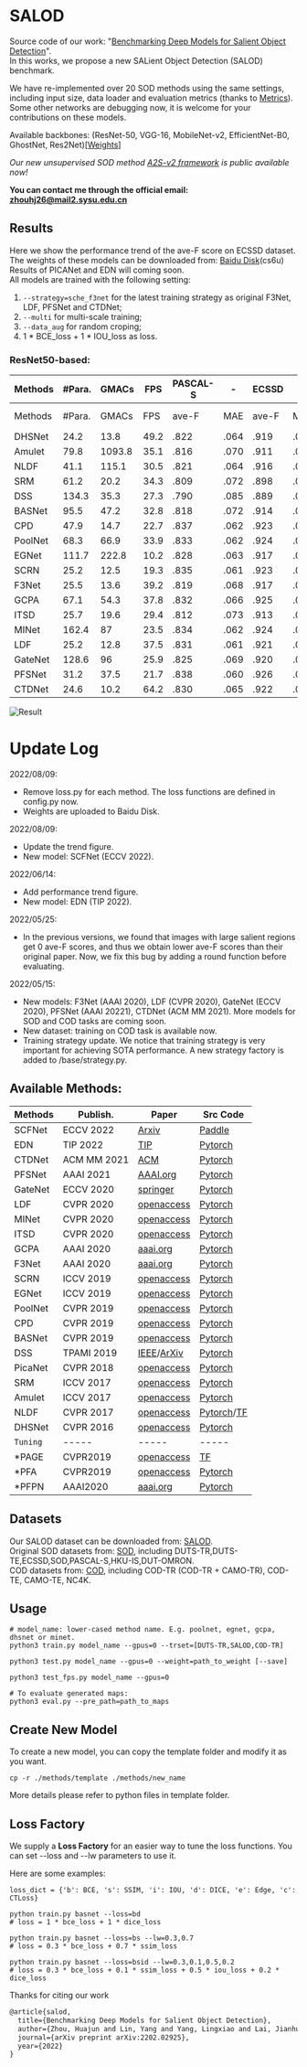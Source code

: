 # SALOD

Source code of our work: "[Benchmarking Deep Models for Salient Object Detection](https://arxiv.org/abs/2202.02925)".   
In this works, we propose a new SALient Object Detection (SALOD) benchmark.

We have re-implemented over 20 SOD methods using the same settings, including input size, data loader and evaluation metrics (thanks to [Metrics](https://github.com/lartpang/Py-SOD-VOS-EvalToolkit)). Some other networks are debugging now, it is welcome for your contributions on these models.

Available backbones: (ResNet-50, VGG-16, MobileNet-v2, EfficientNet-B0, GhostNet, Res2Net)[[Weights]](https://drive.google.com/drive/folders/1Rxo2e38Tj_xUtLhCa_04S1YnYtWaEYgs?usp=sharing)  

*Our new unsupervised SOD method [A2S-v2 framework](https://github.com/moothes/A2S-v2) is public available now!*

**You can contact me through the official email: zhouhj26@mail2.sysu.edu.cn**  

## Results
Here we show the performance trend of the ave-F score on ECSSD dataset.   
The weights of these models can be downloaded from: [Baidu Disk](https://pan.baidu.com/s/1ByHuao32_2fUSXV7nNNMIA)(cs6u)  
Results of PICANet and EDN will coming soon.   
All models are trained with the following setting:  
1. ```--strategy=sche_f3net``` for the latest training strategy as original F3Net, LDF, PFSNet and CTDNet;
2. ```--multi``` for multi-scale training;
3. ```--data_aug``` for random croping;  
4. 1 * BCE_loss + 1 * IOU_loss as loss.

### ResNet50-based:
Methods | #Para. | GMACs  | FPS  | PASCAL-S |   -  | ECSSD  |  -   | HKU-IS |  -   | DUTS-TE |  -   | DUT-OMRON |    -   
 ----   | ---    | -----  | ---- | ----- | ----- | ---- | ---- | ---- | ----- | ---- | -----| ---- | -----            
Methods | #Para. | GMACs  | FPS  | ave-F | MAE   | ave-F| MAE  | ave-F| MAE   | ave-F| MAE  | ave-F| MAE   
DHSNet  | 24.2   | 13.8   | 49.2 | .822  | .064  | .919 | .036 | .902 | .031  | .826 | .039 | .756 | .056      
Amulet  | 79.8   | 1093.8 | 35.1 | .816  | .070  | .911 | .041 | .895 | .034  | .813 | .042 | .741 | .058 
NLDF    | 41.1   | 115.1  | 30.5 | .821  | .064  | .916 | .036 | .898 | .032  | .819 | .040 | .745 | .060 
SRM     | 61.2   | 20.2   | 34.3 | .809  | .072  | .898 | .045 | .877 | .040  | .794 | .047 | .731 | .062  
DSS     | 134.3  | 35.3   | 27.3 | .790  | .085  | .889 | .050 | .877 | .041  | .766 | .054 | .729 | .064 
BASNet  | 95.5   | 47.2   | 32.8 | .818  | .072  | .914 | .037 | .908 | .031  | .832 | .043 | .774 | .058  
CPD     | 47.9   | 14.7   | 22.7 | .837  | .062  | .923 | .035 | .909 | .031  | .841 | .037 | .776 | .053  
PoolNet | 68.3   | 66.9   | 33.9 | .833  | .062  | .924 | .033 | .906 | .030  | .836 | .037 | .765 | .057 
EGNet   | 111.7  | 222.8  | 10.2 | .828  | .063  | .917 | .036 | .902 | .031  | .836 | .039 | .762 | .059  
SCRN    | 25.2   | 12.5   | 19.3 | .835  | .061  | .923 | .034 | .907 | .031  | .842 | .037 | .771 | .057  
F3Net   | 25.5   | 13.6   | 39.2 | .819  | .068  | .917 | .038 | .903 | .032  | .821 | .042 | .757 | .058  
GCPA    | 67.1   | 54.3   | 37.8 | .832  | .066  | .925 | .033 | .910 | .030  | .841 | .040 | .773 | .059  
ITSD    | 25.7   | 19.6   | 29.4 | .812  | .073  | .913 | .039 | .902 | .033  | .820 | .048 | .765 | .065  
MINet   | 162.4  | 87     | 23.5 | .834  | .062  | .924 | .035 | .909 | .029  | .843 | .037 | .769 | .054  
LDF     | 25.2   | 12.8   | 37.5 | .831  | .061  | .921 | .035 | .903 | .030  | .835 | .038 | .763 | .056  
GateNet | 128.6  | 96     | 25.9 | .825  | .069  | .920 | .036 | .908 | .031  | .834 | .040 | .770 | .057  
PFSNet  | 31.2   | 37.5   | 21.7 | .838  | .060  | .926 | .033 | .910 | .029  | .845 | .036 | .770 | .055  
CTDNet  | 24.6   | 10.2   | 64.2 | .830  | .065  | .922 | .035 | .905 | .030  | .833 | .039 | .773 | .054  

![Result](https://github.com/moothes/SALOD/blob/master/trend.png)


# Update Log
2022/08/09:  
* Remove loss.py for each method. The loss functions are defined in config.py now.  
* Weights are uploaded to Baidu Disk.

2022/08/09:  
* Update the trend figure.  
* New model: SCFNet (ECCV 2022).

2022/06/14: 
* Add performance trend figure.  
* New model: EDN (TIP 2022).

2022/05/25:    
* In the previous versions, we found that images with large salient regions get 0 ave-F scores, and thus we obtain lower ave-F scores than their original paper. Now, we fix this bug by adding a round function before evaluating.

2022/05/15: 
* New models: F3Net (AAAI 2020), LDF (CVPR 2020), GateNet (ECCV 2020), PFSNet (AAAI 20221), CTDNet (ACM MM 2021). More models for SOD and COD tasks are coming soon. 
* New dataset: training on COD task is available now.
* Training strategy update. We notice that training strategy is very important for achieving SOTA performance. A new strategy factory is added to /base/strategy.py.


## Available Methods:

 Methods | Publish. | Paper | Src Code
 ----    | -----    | ----- | ------ 
 SCFNet | ECCV 2022 | [Arxiv](https://arxiv.org/abs/2208.02178)|  [Paddle](https://github.com/zhangjinCV/KD-SCFNet)
 EDN  | TIP 2022 | [TIP](https://ieeexplore.ieee.org/abstract/document/9756227/)|  [Pytorch](https://github.com/yuhuan-wu/EDN)
 CTDNet  | ACM MM 2021 | [ACM](https://dl.acm.org/doi/abs/10.1145/3474085.3475494?casa_token=eKn8q7l2hJEAAAAA%3A4YGBXBpC6cCcFdpekxbaZncgBEru_mi69kNixfZSPeFRhD2gkeKpXIZyuiIW1bH80IuNV9ANmBw)|  [Pytorch](https://github.com/zhaozhirui/CTDNet)
 PFSNet  | AAAI 2021 | [AAAI.org](https://ojs.aaai.org/index.php/AAAI/article/view/16331)|  [Pytorch](https://github.com/iCVTEAM/PFSNet)
 GateNet | ECCV 2020 | [springer](https://link.springer.com/chapter/10.1007/978-3-030-58536-5_3)|  [Pytorch](https://github.com/Xiaoqi-Zhao-DLUT/GateNet-RGB-Saliency)
 LDF     | CVPR 2020 | [openaccess](https://openaccess.thecvf.com/content_CVPR_2020/html/Wei_Label_Decoupling_Framework_for_Salient_Object_Detection_CVPR_2020_paper.html)|  [Pytorch](https://github.com/weijun88/LDF)
 MINet   | CVPR 2020 | [openaccess](https://openaccess.thecvf.com/content_CVPR_2020/papers/Pang_Multi-Scale_Interactive_Network_for_Salient_Object_Detection_CVPR_2020_paper.pdf) | [Pytorch](https://github.com/lartpang/MINet)  
 ITSD    | CVPR 2020 | [openaccess](https://openaccess.thecvf.com/content_CVPR_2020/papers/Zhou_Interactive_Two-Stream_Decoder_for_Accurate_and_Fast_Saliency_Detection_CVPR_2020_paper.pdf) | [Pytorch](https://github.com/moothes/ITSD-pytorch)  
 GCPA    | AAAI 2020 | [aaai.org](https://aaai.org/ojs/index.php/AAAI/article/view/6633) | [Pytorch](https://github.com/JosephChenHub/GCPANet)  
 F3Net   | AAAI 2020 | [aaai.org](https://aaai.org/ojs/index.php/AAAI/article/view/6916) | [Pytorch](https://github.com/weijun88/F3Net)  
 SCRN    | ICCV 2019 | [openaccess](https://openaccess.thecvf.com/content_ICCV_2019/papers/Wu_Stacked_Cross_Refinement_Network_for_Edge-Aware_Salient_Object_Detection_ICCV_2019_paper.pdf) | [Pytorch](https://github.com/wuzhe71/SCRN)  
 EGNet   | ICCV 2019 | [openaccess](https://openaccess.thecvf.com/content_ICCV_2019/papers/Zhao_EGNet_Edge_Guidance_Network_for_Salient_Object_Detection_ICCV_2019_paper.pdf) | [Pytorch](https://github.com/JXingZhao/EGNet)  
 PoolNet | CVPR 2019 | [openaccess](https://openaccess.thecvf.com/content_CVPR_2019/papers/Liu_A_Simple_Pooling-Based_Design_for_Real-Time_Salient_Object_Detection_CVPR_2019_paper.pdf) | [Pytorch](https://github.com/backseason/PoolNet)  
 CPD     | CVPR 2019 | [openaccess](https://openaccess.thecvf.com/content_CVPR_2019/papers/Wu_Cascaded_Partial_Decoder_for_Fast_and_Accurate_Salient_Object_Detection_CVPR_2019_paper.pdf) | [Pytorch](https://github.com/wuzhe71/CPD)  
 BASNet  | CVPR 2019 | [openaccess](https://openaccess.thecvf.com/content_CVPR_2019/papers/Qin_BASNet_Boundary-Aware_Salient_Object_Detection_CVPR_2019_paper.pdf) | [Pytorch](https://github.com/NathanUA/BASNet)  
 DSS     | TPAMI 2019| [IEEE](https://ieeexplore.ieee.org/document/8315520/)/[ArXiv](https://arxiv.org/abs/1611.04849) | [Pytorch](https://github.com/AceCoooool/DSS-pytorch)  
 PicaNet | CVPR 2018 | [openaccess](https://openaccess.thecvf.com/content_cvpr_2018/papers/Liu_PiCANet_Learning_Pixel-Wise_CVPR_2018_paper.pdf) | [Pytorch](https://github.com/Ugness/PiCANet-Implementation)  
 SRM     | ICCV 2017 | [openaccess](https://openaccess.thecvf.com/content_ICCV_2017/papers/Wang_A_Stagewise_Refinement_ICCV_2017_paper.pdf) | [Pytorch](https://github.com/xsxszab/SRM-Pytorch) 
 Amulet  | ICCV 2017 | [openaccess](https://openaccess.thecvf.com/content_ICCV_2017/papers/Zhang_Amulet_Aggregating_Multi-Level_ICCV_2017_paper.pdf) | [Pytorch](https://github.com/xsxszab/Amulet-Pytorch)  
 NLDF    | CVPR 2017 | [openaccess](https://openaccess.thecvf.com/content_cvpr_2017/papers/Luo_Non-Local_Deep_Features_CVPR_2017_paper.pdf) | [Pytorch](https://github.com/AceCoooool/NLDF-pytorch)/[TF](https://github.com/zhimingluo/NLDF) 
 DHSNet  | CVPR 2016 | [openaccess](https://openaccess.thecvf.com/content_cvpr_2016/papers/Liu_DHSNet_Deep_Hierarchical_CVPR_2016_paper.pdf) | [Pytorch](https://github.com/xsxszab/DHSNet-Pytorch)  
 `Tuning`  | -----   | ----- | -----
 *PAGE    | CVPR2019 | [openaccess](https://openaccess.thecvf.com/content_CVPR_2019/papers/Wang_Salient_Object_Detection_With_Pyramid_Attention_and_Salient_Edges_CVPR_2019_paper.pdf) | [TF](https://github.com/wenguanwang/PAGE-Net)  
 *PFA     | CVPR2019 | [openaccess](https://openaccess.thecvf.com/content_CVPR_2019/papers/Zhao_Pyramid_Feature_Attention_Network_for_Saliency_Detection_CVPR_2019_paper.pdf) | [Pytorch](https://github.com/dizaiyoufang/pytorch_PFAN) 
 *PFPN   | AAAI2020 | [aaai.org](https://ojs.aaai.org/index.php/AAAI/article/view/6892) | [Pytorch](https://github.com/chenquan-cq/PFPN)
 
 

## Datasets
Our SALOD dataset can be downloaded from: [SALOD](https://drive.google.com/file/d/1kxhUoWUAnFhOE_ZoA1www8msG2pKHg3_/view?usp=sharing).   
Original SOD datasets from: [SOD](https://drive.google.com/file/d/17X4SiSVuBmqkvQJe_ScVARKPM_vgvCOi/view?usp=sharing), including DUTS-TR,DUTS-TE,ECSSD,SOD,PASCAL-S,HKU-IS,DUT-OMRON.  
COD datasets from: [COD](https://drive.google.com/file/d/1zUgaGxr9PeDcfLfBisV2q8QXL6Tp1QzC/view?usp=sharing), including COD-TR (COD-TR + CAMO-TR), COD-TE, CAMO-TE, NC4K.
 
 ## Usage
 
 ```
 # model_name: lower-cased method name. E.g. poolnet, egnet, gcpa, dhsnet or minet.
 python3 train.py model_name --gpus=0 --trset=[DUTS-TR,SALOD,COD-TR]
 
 python3 test.py model_name --gpus=0 --weight=path_to_weight [--save]
 
 python3 test_fps.py model_name --gpus=0
 
 # To evaluate generated maps:
 python3 eval.py --pre_path=path_to_maps
 ```
 
## Create New Model

To create a new model, you can copy the template folder and modify it as you want.
```
cp -r ./methods/template ./methods/new_name
```
More details please refer to python files in template folder.

## Loss Factory

We supply a **Loss Factory** for an easier way to tune the loss functions.
You can set --loss and --lw parameters to use it.

Here are some examples:
```
loss_dict = {'b': BCE, 's': SSIM, 'i': IOU, 'd': DICE, 'e': Edge, 'c': CTLoss}

python train.py basnet --loss=bd
# loss = 1 * bce_loss + 1 * dice_loss

python train.py basnet --loss=bs --lw=0.3,0.7
# loss = 0.3 * bce_loss + 0.7 * ssim_loss

python train.py basnet --loss=bsid --lw=0.3,0.1,0.5,0.2
# loss = 0.3 * bce_loss + 0.1 * ssim_loss + 0.5 * iou_loss + 0.2 * dice_loss
```

Thanks for citing our work
```xml
@article{salod,
  title={Benchmarking Deep Models for Salient Object Detection},
  author={Zhou, Huajun and Lin, Yang and Yang, Lingxiao and Lai, Jianhuang and Xie, Xiaohua},
  journal={arXiv preprint arXiv:2202.02925},
  year={2022}
}
```
